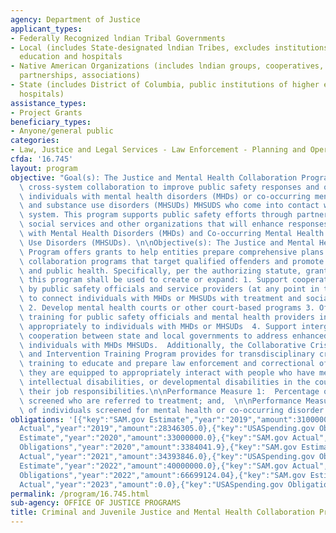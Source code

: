 ```yaml
---
agency: Department of Justice
applicant_types:
- Federally Recognized lndian Tribal Governments
- Local (includes State-designated lndian Tribes, excludes institutions of higher
  education and hospitals
- Native American Organizations (includes lndian groups, cooperatives, corporations,
  partnerships, associations)
- State (includes District of Columbia, public institutions of higher education and
  hospitals)
assistance_types:
- Project Grants
beneficiary_types:
- Anyone/general public
categories:
- Law, Justice and Legal Services - Law Enforcement - Planning and Operations
cfda: '16.745'
layout: program
objective: "Goal(s): The Justice and Mental Health Collaboration Program (JMHCP) supports\
  \ cross-system collaboration to improve public safety responses and outcomes for\
  \ individuals with mental health disorders (MHDs) or co-occurring mental health\
  \ and substance use disorders (MHSUDs) MHSUDS who come into contact with the justice\
  \ system. This program supports public safety efforts through partnerships with\
  \ social services and other organizations that will enhance responses to people\
  \ with Mental Health Disorders (MHDs) and Co-occurring Mental Health and Substance\
  \ Use Disorders (MHSUDs). \n\nObjective(s): The Justice and Mental Health Collaboration\
  \ Program offers grants to help entities prepare comprehensive plans to implement\
  \ collaboration programs that target qualified offenders and promote public safety\
  \ and public health. Specifically, per the authorizing statute, grants awarded under\
  \ this program shall be used to create or expand: 1. Support cooperative efforts\
  \ by public safety officials and service providers (at any point in the system)\
  \ to connect individuals with MHDs or MHSUDs with treatment and social services\
  \ 2. Develop mental health courts or other court-based programs 3. Offer specialized\
  \ training for public safety officials and mental health providers in order to respond\
  \ appropriately to individuals with MHDs or MHSUDs  4. Support intergovernmental\
  \ cooperation between state and local governments to address enhanced support to\
  \ individuals with MHDs MHSUDs.  Additionally, the Collaborative Crisis Response\
  \ and Intervention Training Program provides for transdisciplinary crisis response\
  \ training to educate and prepare law enforcement and correctional officers so that\
  \ they are equipped to appropriately interact with people who have mental illness,\
  \ intellectual disabilities, or developmental disabilities in the course of completing\
  \ their job responsibilities.\n\nPerformance Measure 1:  Percentage of individuals\
  \ screened who are referred to treatment; and,  \n\nPerformance Measure 2: Number\
  \ of individuals screened for mental health or co-occurring disorder."
obligations: '[{"key":"SAM.gov Estimate","year":"2019","amount":31000000.0},{"key":"SAM.gov
  Actual","year":"2019","amount":28346305.0},{"key":"USASpending.gov Obligations","year":"2019","amount":27175163.92},{"key":"SAM.gov
  Estimate","year":"2020","amount":33000000.0},{"key":"SAM.gov Actual","year":"2020","amount":23441334.0},{"key":"USASpending.gov
  Obligations","year":"2020","amount":3384041.9},{"key":"SAM.gov Estimate","year":"2021","amount":35000000.0},{"key":"SAM.gov
  Actual","year":"2021","amount":34393846.0},{"key":"USASpending.gov Obligations","year":"2021","amount":22835791.88},{"key":"SAM.gov
  Estimate","year":"2022","amount":40000000.0},{"key":"SAM.gov Actual","year":"2022","amount":64519178.0},{"key":"USASpending.gov
  Obligations","year":"2022","amount":66699124.04},{"key":"SAM.gov Estimate","year":"2023","amount":45000000.0},{"key":"SAM.gov
  Actual","year":"2023","amount":0.0},{"key":"USASpending.gov Obligations","year":"2023","amount":-109453.53}]'
permalink: /program/16.745.html
sub-agency: OFFICE OF JUSTICE PROGRAMS
title: Criminal and Juvenile Justice and Mental Health Collaboration Program
---
```

